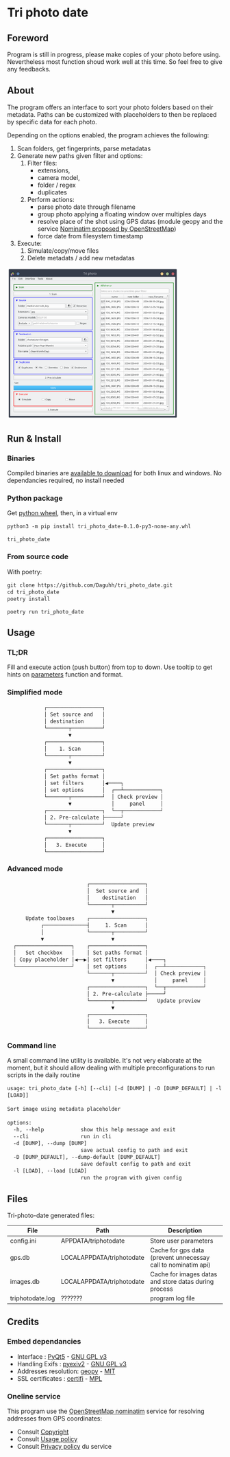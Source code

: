 # Tri photo date

## Foreword

Program is still in progress, please make copies of your photo before using. Nevertheless most function shoud work well at this time.
So feel free to give any feedbacks.

## About

The program offers an interface to sort your photo folders based on their metadata. Paths can be customized with placeholders to then be replaced by specific data for each photo.

Depending on the options enabled, the program achieves the following:

1. Scan folders, get fingerprints, parse metadatas
2. Generate new paths given filter and options:
    1. Filter files:
        - extensions, 
        - camera model, 
        - folder / regex 
        - duplicates
    2. Perform actions:
        - parse photo date through filename 
        - group photo applying a floating window over multiples days
        - resolve place of the shot using GPS datas (module geopy and the service [Nominatim proposed by OpenStreetMap](https://nominatim.openstreetmap.org/ui/search.html))
        - force date from filesystem timestamp
3. Execute:
    1. Simulate/copy/move files
    1. Delete metadats / add new metadatas

<img src="docs/screen_advanced_mode_main_tab_n_preview.png" width="400">

## Run & Install

### Binaries

Compiled binaries are [available to download](https://github.com/Daguhh/tri_photo_date/releases/latest) for both linux and windows. No dependancies required, no install needed

### Python package

Get [python wheel](https://github.com/Daguhh/tri_photo_date/releases/latest), then,
in a virtual env

```shell
python3 -m pip install tri_photo_date-0.1.0-py3-none-any.whl
```
```shell
tri_photo_date
```

### From source code

With poetry:

```shell
git clone https://github.com/Daguhh/tri_photo_date.git
cd tri_photo_date
poetry install
```
```shell
poetry run tri_photo_date
```

## Usage

### TL;DR

Fill and execute action (push button) from top to down.
Use tooltip to get hints on [parameters](tri_photo_date/config/default_config.ini) function and format.

### Simplified mode

```
            ┌──────────────────┐
            │ Set source and   │
            │ destination      │
            └───────┬──────────┘
                    ▼
            ┌──────────────────┐
            │    1. Scan       │
            └───────┬──────────┘
                    ▼
            ┌──────────────────┐
            │ Set paths format │
            │ set filters      │◀────┐
            │ set options      │  ┌──┴────────────┐
            └───────┬──────────┘  │ Check preview │
                    ▼             │     panel     │
            ┌──────────────────┐  └──┬────────────┘
            │ 2. Pre-calculate ├─────┘              
            └───────┬──────────┘  Update preview
                    ▼
            ┌──────────────────┐
            │   3. Execute     │
            └──────────────────┘
```
### Advanced mode

```
                          ┌──────────────────┐
                          │  Set source and  │
                          │    destination   │
                          └───────┬──────────┘
                                  ▼
      Update toolboxes    ┌──────────────────┐
           ┌──────────────┤     1. Scan      │
           │              └───────┬──────────┘
           ▼                      ▼
  ┌──────────────────┐    ┌──────────────────┐
  │   Set checkbox   │    │ Set paths format │
  │ Copy placeholder │◀──▶│ set filters      │◀────┐
  └──────────────────┘    │ set options      │  ┌──┴────────────┐
                          └───────┬──────────┘  │ Check preview │
                                  ▼             │     panel     │
                          ┌──────────────────┐  └──┬────────────┘
                          │ 2. Pre-calculate ├─────┘              
                          └───────┬──────────┘   Update preview
                                  ▼
                          ┌──────────────────┐
                          │   3. Execute     │
                          └──────────────────┘
```

### Command line

A small command line utility is available. It's not very elaborate at the moment, but it should allow dealing with multiple preconfigurations to run scripts in the daily routine

```
usage: tri_photo_date [-h] [--cli] [-d [DUMP] | -D [DUMP_DEFAULT] | -l [LOAD]]

Sort image using metadata placeholder

options:
  -h, --help            show this help message and exit
  --cli                 run in cli
  -d [DUMP], --dump [DUMP]
                        save actual config to path and exit
  -D [DUMP_DEFAULT], --dump-default [DUMP_DEFAULT]
                        save default config to path and exit
  -l [LOAD], --load [LOAD]
                        run the program with given config
```


## Files

Tri-photo-date generated files:

| File             | Path                      | Description                  | 
|------------------|---------------------------|------------------------------|
| config.ini       | APPDATA/triphotodate      | Store user parameters        |
| gps.db           | LOCALAPPDATA/triphotodate | Cache for gps data (prevent unnecessay call to nominatim api) |
| images.db        | LOCALAPPDATA/triphotodate | Cache for images datas and store datas during process |
| triphotodate.log | ???????                   | program log file             |

## Credits

### Embed dependancies

- Interface : [PyQt5](https://www.riverbankcomputing.com/software/pyqt/) -  [GNU GPL v3](https://www.gnu.org/licenses/gpl-3.0.en.html)
- Handling Exifs : [pyexiv2](https://github.com/LeoHsiao1/pyexiv2) - [GNU GPL v3](https://www.gnu.org/licenses/gpl-3.0.en.html)
- Addresses resolution: [geopy](https://geopy.readthedocs.io/en/stable/) - [MIT](https://opensource.org/license/mit/)
- SSL certificates : [certifi](https://github.com/certifi/python-certifi) - [MPL](http://mozilla.org/MPL/2.0/)

### Oneline service

This program use the [OpenStreetMap nominatim](https://nominatim.openstreetmap.org/ui/search.html) service for resolving addresses from GPS coordinates:
- Consult [Copyright](https://www.openstreetmap.org/copyright)
- Consult [Usage policy](https://operations.osmfoundation.org/policies/nominatim/)
- Consult [Privacy policy](https://wiki.osmfoundation.org/wiki/Privacy_Policy) du service

